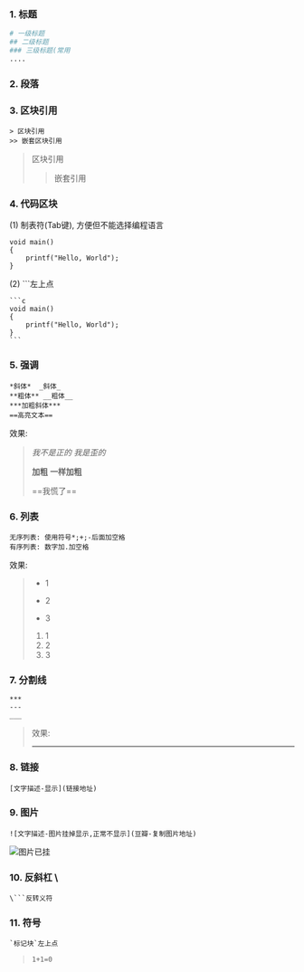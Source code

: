 ### 1. 标题

```python
# 一级标题
## 二级标题
### 三级标题(常用
....
```

### 2. 段落

### 3. 区块引用

```
> 区块引用
>> 嵌套区块引用
```

> 区块引用
>
> > 嵌套引用

### 4. 代码区块

(1) 制表符(Tab键), 方便但不能选择编程语言


	void main()
	{
		printf("Hello, World");
	}

(2) ```左上点


```
​```c
void main()
{
	printf("Hello, World");
}
​```
```

### 5. 强调

```
*斜体*  _斜体_
**粗体** __粗体__
***加粗斜体***
==高亮文本==
```

效果: 

> *我不是正的* 	_我是歪的_
>
> **加粗**		__一样加粗__
>
> ==我慌了==

### 6. 列表

```
无序列表: 使用符号*;+;-后面加空格
有序列表: 数字加.加空格
```

效果:

> * 1
> - 2
> + 3
> 1. 1
> 2. 2
> 3. 3

### 7. 分割线

```
***
---
___
```

> 效果: 
>
> ***

### 8. 链接

```
[文字描述-显示](链接地址)
```

### 9. 图片

```
![文字描述-图片挂掉显示,正常不显示](豆瓣-复制图片地址)
```

![图片已挂](https://img1.doubanio.com/view/photo/l/wmr4S796XEj3HDS9bl-gWg/160082038/x2573461377.jpg)

### 10. 反斜杠  \

```
\```反转义符
```

### 11. 符号 


```
`标记块`左上点
```

> `1+1=0`


